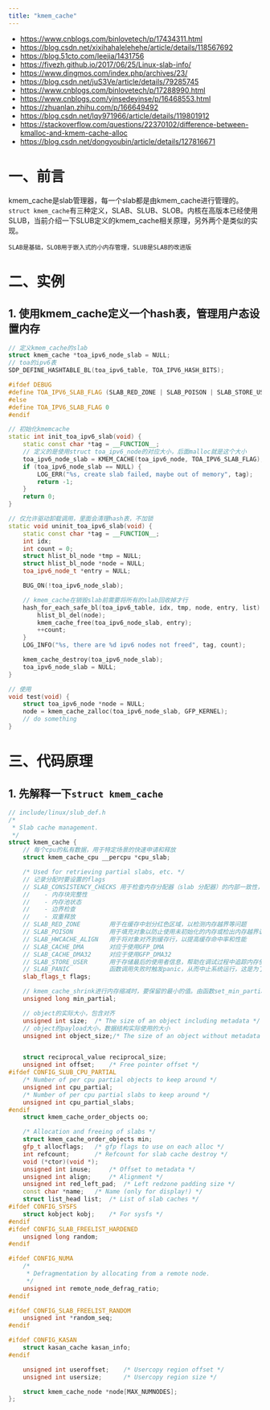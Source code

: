 ```yaml
---
title: "kmem_cache"
---
```


- https://www.cnblogs.com/binlovetech/p/17434311.html
- https://blog.csdn.net/xixihahalelehehe/article/details/118567692
- https://blog.51cto.com/leejia/1431756
- https://fivezh.github.io/2017/06/25/Linux-slab-info/
- https://www.dingmos.com/index.php/archives/23/
- https://blog.csdn.net/juS3Ve/article/details/79285745
- https://www.cnblogs.com/binlovetech/p/17288990.html
- https://www.cnblogs.com/yinsedeyinse/p/16468553.html
- https://zhuanlan.zhihu.com/p/166649492
- https://blog.csdn.net/lqy971966/article/details/119801912
- https://stackoverflow.com/questions/22370102/difference-between-kmalloc-and-kmem-cache-alloc
- https://blog.csdn.net/dongyoubin/article/details/127816671

# 一、前言

kmem_cache是slab管理器，每一个slab都是由kmem_cache进行管理的。`struct kmem_cache`有三种定义，SLAB、SLUB、SLOB。内核在高版本已经使用SLUB，当前介绍一下SLUB定义的kmem_cache相关原理，另外两个是类似的实现。

```
SLAB是基础，SLOB用于嵌入式的小内存管理，SLUB是SLAB的改进版
```

# 二、实例

## 1. 使用kmem_cache定义一个hash表，管理用户态设置内存

```cpp
// 定义kmem_cache的slab
struct kmem_cache *toa_ipv6_node_slab = NULL;
// toa的ipv6表
SDP_DEFINE_HASHTABLE_BL(toa_ipv6_table, TOA_IPV6_HASH_BITS);

#ifdef DEBUG
#define TOA_IPV6_SLAB_FLAG (SLAB_RED_ZONE | SLAB_POISON | SLAB_STORE_USER | SLAB_CONSISTENCY_CHECKS)
#else
#define TOA_IPV6_SLAB_FLAG 0
#endif

// 初始化kmemcache
static int init_toa_ipv6_slab(void) {
    static const char *tag = __FUNCTION__;
	// 定义的是使用struct toa_ipv6_node的对应大小，后面malloc就是这个大小
    toa_ipv6_node_slab = KMEM_CACHE(toa_ipv6_node, TOA_IPV6_SLAB_FLAG);
    if (toa_ipv6_node_slab == NULL) {
        LOG_ERR("%s, create slab failed, maybe out of memory", tag);
        return -1;
    }
    return 0;
}

// 仅允许驱动卸载调用，里面会清理hash表，不加锁
static void uninit_toa_ipv6_slab(void) {
    static const char *tag = __FUNCTION__;
    int idx;
    int count = 0;
    struct hlist_bl_node *tmp = NULL;
    struct hlist_bl_node *node = NULL;
    toa_ipv6_node_t *entry = NULL;

    BUG_ON(!toa_ipv6_node_slab);

	// kmem_cache在销毁slab前需要将所有的slab回收掉才行
    hash_for_each_safe_bl(toa_ipv6_table, idx, tmp, node, entry, list) {
        hlist_bl_del(node);
        kmem_cache_free(toa_ipv6_node_slab, entry);
        ++count;
    }
    LOG_INFO("%s, there are %d ipv6 nodes not freed", tag, count);

    kmem_cache_destroy(toa_ipv6_node_slab);
    toa_ipv6_node_slab = NULL;
}

// 使用
void test(void) {
	struct toa_ipv6_node *node = NULL;
	node = kmem_cache_zalloc(toa_ipv6_node_slab, GFP_KERNEL);
	// do something
}
```

# 三、代码原理

## 1. 先解释一下`struct kmem_cache`

```cpp
// include/linux/slub_def.h
/*
 * Slab cache management.
 */
struct kmem_cache {
	// 每个cpu的私有数据，用于特定场景的快速申请和释放
	struct kmem_cache_cpu __percpu *cpu_slab;

	/* Used for retrieving partial slabs, etc. */
	// 记录分配时要设置的flags
	// SLAB_CONSISTENCY_CHECKS 用于检查内存分配器（slab 分配器）的内部一致性，启用这个选项可以帮助开发人员检测和诊断内存管理中的错误和不一致问题
	//    - 内存块完整性
	//    - 内存池状态
	//    - 边界检查
	//    - 双重释放
	// SLAB_RED_ZONE 		用于在缓存中划分红色区域，以检测内存越界等问题
	// SLAB_POISON 			用于填充对象以防止使用未初始化的内存或检出内存越界访问
	// SLAB_HWCACHE_ALIGN 	用于将对象对齐到缓存行，以提高缓存命中率和性能
	// SLAB_CACHE_DMA		对应于使用GFP_DMA
	// SLAB_CACHE_DMA32		对应于使用GFP_DMA32
	// SLAB_STORE_USER		用于存储最后的使用者信息，帮助在调试过程中追踪内存使用
	// SLAB_PANIC			函数调用失败时触发panic，从而中止系统运行，这是为了确保系统不会在内存分配错误后继续运行，导致更严重的问题
	slab_flags_t flags;

	// kmem_cache_shrink进行内存缩减时，要保留的最小的值。由函数set_min_partial(s, ilog2(s->size)/2)设置
	unsigned long min_partial;

	// object的实际大小，包含对齐
	unsigned int size;	/* The size of an object including metadata */
	// object的payload大小，数据结构实际使用的大小
	unsigned int object_size;/* The size of an object without metadata */


	struct reciprocal_value reciprocal_size;
	unsigned int offset;	/* Free pointer offset */
#ifdef CONFIG_SLUB_CPU_PARTIAL
	/* Number of per cpu partial objects to keep around */
	unsigned int cpu_partial;
	/* Number of per cpu partial slabs to keep around */
	unsigned int cpu_partial_slabs;
#endif
	struct kmem_cache_order_objects oo;

	/* Allocation and freeing of slabs */
	struct kmem_cache_order_objects min;
	gfp_t allocflags;	/* gfp flags to use on each alloc */
	int refcount;		/* Refcount for slab cache destroy */
	void (*ctor)(void *);
	unsigned int inuse;		/* Offset to metadata */
	unsigned int align;		/* Alignment */
	unsigned int red_left_pad;	/* Left redzone padding size */
	const char *name;	/* Name (only for display!) */
	struct list_head list;	/* List of slab caches */
#ifdef CONFIG_SYSFS
	struct kobject kobj;	/* For sysfs */
#endif
#ifdef CONFIG_SLAB_FREELIST_HARDENED
	unsigned long random;
#endif

#ifdef CONFIG_NUMA
	/*
	 * Defragmentation by allocating from a remote node.
	 */
	unsigned int remote_node_defrag_ratio;
#endif

#ifdef CONFIG_SLAB_FREELIST_RANDOM
	unsigned int *random_seq;
#endif

#ifdef CONFIG_KASAN
	struct kasan_cache kasan_info;
#endif

	unsigned int useroffset;	/* Usercopy region offset */
	unsigned int usersize;		/* Usercopy region size */

	struct kmem_cache_node *node[MAX_NUMNODES];
};
```
